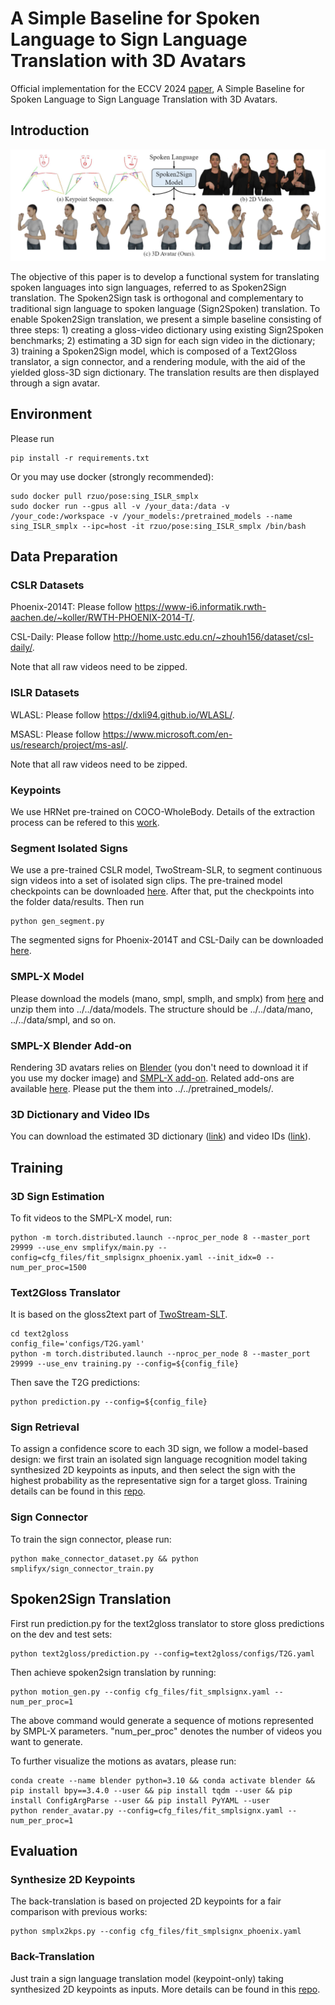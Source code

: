 # A Simple Baseline for Spoken Language to Sign Language Translation with 3D Avatars
Official implementation for the ECCV 2024 [paper](https://arxiv.org/pdf/2401.04730.pdf), A Simple Baseline for Spoken Language to Sign Language Translation with 3D Avatars.

## Introduction
<img src="images/teaser.png" width="800">

The objective of this paper is to develop a functional system for translating spoken languages into sign languages, referred to as Spoken2Sign translation. The Spoken2Sign task is orthogonal and complementary to traditional sign language to spoken language (Sign2Spoken) translation. To enable Spoken2Sign translation, we present a simple baseline consisting of three steps: 1) creating a gloss-video dictionary using existing Sign2Spoken benchmarks; 2) estimating a 3D sign for each sign video in the dictionary; 3) training a Spoken2Sign model, which is composed of a Text2Gloss translator, a sign connector, and a rendering module, with the aid of the yielded gloss-3D sign dictionary. The translation results are then displayed through a sign avatar.


## Environment
Please run 
```
pip install -r requirements.txt
```
Or you may use docker (strongly recommended):
```
sudo docker pull rzuo/pose:sing_ISLR_smplx
sudo docker run --gpus all -v /your_data:/data -v /your_code:/workspace -v /your_models:/pretrained_models --name sing_ISLR_smplx --ipc=host -it rzuo/pose:sing_ISLR_smplx /bin/bash
```


## Data Preparation
### CSLR Datasets
Phoenix-2014T: Please follow https://www-i6.informatik.rwth-aachen.de/~koller/RWTH-PHOENIX-2014-T/.

CSL-Daily: Please follow http://home.ustc.edu.cn/~zhouh156/dataset/csl-daily/.

Note that all raw videos need to be zipped.

### ISLR Datasets
WLASL: Please follow https://dxli94.github.io/WLASL/.

MSASL: Please follow https://www.microsoft.com/en-us/research/project/ms-asl/.

Note that all raw videos need to be zipped.

### Keypoints
We use HRNet pre-trained on COCO-WholeBody. 
Details of the extraction process can be refered to this [work](https://github.com/FangyunWei/SLRT/tree/main/TwoStreamNetwork).

### Segment Isolated Signs
We use a pre-trained CSLR model, TwoStream-SLR, to segment continuous sign videos into a set of isolated sign clips.
The pre-trained model checkpoints can be downloaded [here](https://github.com/FangyunWei/SLRT/blob/main/TwoStreamNetwork/docs/TwoStream-SLR.md).
After that, put the checkpoints into the folder data/results.
Then run
```
python gen_segment.py
```
The segmented signs for Phoenix-2014T and CSL-Daily can be downloaded [here](https://hkustconnect-my.sharepoint.com/:f:/g/personal/rzuo_connect_ust_hk/EqKithWT0etPugjK9cG9qBAB7jxeumx42O8JL3OHgxUCMA?e=SYXbYT).

### SMPL-X Model
Please download the models (mano, smpl, smplh, and smplx) from [here](https://hkustconnect-my.sharepoint.com/:f:/g/personal/rzuo_connect_ust_hk/EqTk_-iniVJPiy1lqKl8LpIBCMA7peNOZbmu4Po4D0UQLg?e=BiLdHv) and unzip them into ../../data/models. The structure should be ../../data/mano, ../../data/smpl, and so on.

### SMPL-X Blender Add-on
Rendering 3D avatars relies on [Blender](https://www.blender.org/download/) (you don't need to download it if you use my docker image) and [SMPL-X add-on](https://smpl-x.is.tue.mpg.de/download.php).
Related add-ons are available [here](https://hkustconnect-my.sharepoint.com/:f:/g/personal/rzuo_connect_ust_hk/EowLQ129uu1Oj3YOtwmb85YBEQjrxnFS97mB9e8fzUTZRw?e=ZRzzap).
Please put the them into ../../pretrained_models/. 

### 3D Dictionary and Video IDs
You can download the estimated 3D dictionary ([link](https://hkustconnect-my.sharepoint.com/:f:/g/personal/rzuo_connect_ust_hk/ElzHt-8ILItGiieh8mr6KtcBDtjMRSYB037h0hvN-K0uqQ?e=ICFhQm)) and video IDs ([link](https://hkustconnect-my.sharepoint.com/:f:/g/personal/rzuo_connect_ust_hk/EtQfT9E5fb5AsrnWgRZc6fsBth_-Mh63rMc45T1GxAbFAA?e=0xPsKg)).


## Training
### 3D Sign Estimation 
To fit videos to the SMPL-X model, run:
```
python -m torch.distributed.launch --nproc_per_node 8 --master_port 29999 --use_env smplifyx/main.py --config=cfg_files/fit_smplsignx_phoenix.yaml --init_idx=0 --num_per_proc=1500
```

### Text2Gloss Translator
It is based on the gloss2text part of [TwoStream-SLT](https://github.com/FangyunWei/SLRT/tree/main/TwoStreamNetwork).
```
cd text2gloss
config_file='configs/T2G.yaml'
python -m torch.distributed.launch --nproc_per_node 8 --master_port 29999 --use_env training.py --config=${config_file}
```
Then save the T2G predictions:
```
python prediction.py --config=${config_file}
```

### Sign Retrieval
To assign a confidence score to each 3D sign, we follow a model-based design: we first train an isolated sign language recognition model taking synthesized 2D keypoints as inputs, and then select the sign with the highest probability as the representative sign for a target gloss. Training details can be found in this [repo](https://github.com/FangyunWei/SLRT/tree/main/NLA-SLR).

### Sign Connector
To train the sign connector, please run:
```
python make_connector_dataset.py && python smplifyx/sign_connector_train.py
```

## Spoken2Sign Translation
First run prediction.py for the text2gloss translator to store gloss predictions on the dev and test sets:
```
python text2gloss/prediction.py --config=text2gloss/configs/T2G.yaml
```

Then achieve spoken2sign translation by running:
```
python motion_gen.py --config cfg_files/fit_smplsignx.yaml --num_per_proc=1
```
The above command would generate a sequence of motions represented by SMPL-X parameters. "num_per_proc" denotes the number of videos you want to generate.

To further visualize the motions as avatars, please run:
```
conda create --name blender python=3.10 && conda activate blender && pip install bpy==3.4.0 --user && pip install tqdm --user && pip install ConfigArgParse --user && pip install PyYAML --user
python render_avatar.py --config=cfg_files/fit_smplsignx.yaml --num_per_proc=1
```


## Evaluation
### Synthesize 2D Keypoints
The back-translation is based on projected 2D keypoints for a fair comparison with previous works:
```
python smplx2kps.py --config cfg_files/fit_smplsignx_phoenix.yaml
```

### Back-Translation
Just train a sign language translation model (keypoint-only) taking synthesized 2D keypoints as inputs. More details can be found in this [repo](https://github.com/FangyunWei/SLRT/tree/main/TwoStreamNetwork).